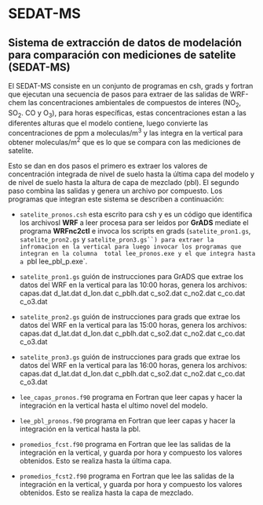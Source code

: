 # SEDAT-MS
## Sistema de extracción de datos de modelación para comparación con mediciones de satelite (SEDAT-MS)

El SEDAT-MS consiste en un conjunto de programas en csh, grads y fortran que ejecutan una secuencia de pasos para extraer de las salidas de WRF-chem las concentraciones ambientales de compuestos de interes (NO<sub>2</sub>, SO<sub>2</sub>. CO y O<sub>3</sub>), para horas específicas, estas concentraciones estan a las diferentes alturas que el modelo contiene, luego convierte las concentraciones de ppm a moleculas/m<sup>3</sup> y las integra en la vertical para obtener moleculas/m<sup>2</sup> que es lo que se compara con las mediciones de satelite.

Esto se dan en dos pasos el primero es extraer los valores de concentración integrada de nivel de suelo hasta la última capa del modelo y de nivel de suelo hasta la altura de capa de mezclado (pbl). El segundo paso combina las salidas y genera un archivo por compuesto. Los programas que integran este sistema se describen a continuación:

- `satelite_pronos.csh` esta escrito para csh y es un código que identifica los archivosl __WRF__ a leer procesa para ser leidos por __GrADS__  mediate el programa __WRFnc2ctl__ e invoca los scripts en grads (`satelite_pron1.gs`, `satelite_pron2.gs` y `satelite_pron3.gs``) para extraer la infromacion en la vertical para luego invocar los programas que integran en la columna  total lee_pronos.exe y el que integra hasta a `pbl lee_pbl_p.exe`. 
       
-	`satelite_pron1.gs` guión de instrucciones para GrADS que extrae los datos del WRF en la vertical para las 10:00 horas, genera los archivos: capas.dat d_lat.dat d_lon.dat c_pblh.dat  c_so2.dat c_no2.dat c_co.dat c_o3.dat
       
-	`satelite_pron2.gs` guión de instrucciones para grads que extrae los datos del WRF en la vertical para las 15:00 horas, genera los archivos: capas.dat d_lat.dat d_lon.dat c_pblh.dat  c_so2.dat c_no2.dat c_co.dat c_o3.dat
       
-	`satelite_pron3.gs` guión de instrucciones para grads que extrae los datos del WRF en la vertical para las 16:00 horas, genera los archivos: capas.dat d_lat.dat d_lon.dat c_pblh.dat  c_so2.dat c_no2.dat c_co.dat c_o3.dat
       
-	`lee_capas_pronos.f90` programa en Fortran que leer capas  y hacer la integración en la vertical hasta el ultimo novel del modelo.
       
-	`lee_pbl_pronos.f90` programa en Fortran que leer capas  y hacer la integración en la vertical hasta la pbl.
       
-	`promedios_fcst.f90` programa en Fortran que lee las salidas de la integración en la vertical, y guarda por hora y compuesto los valores obtenidos. Esto se realiza hasta la última capa.
       
-	`promedios_fcst2.f90` programa en Fortran que lee las salidas de la integración en la vertical, y guarda por hora y compuesto los valores obtenidos. Esto se realiza hasta la capa de mezclado.
